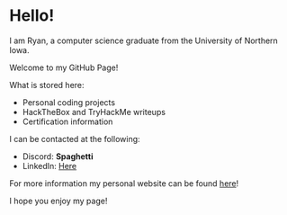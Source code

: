 # Hello!
I am Ryan, a computer science graduate from the University of Northern Iowa.

Welcome to my GitHub Page!

What is stored here:

- Personal coding projects
- HackTheBox and TryHackMe writeups
- Certification information

I can be contacted at the following:

- Discord: __Spaghetti__
- LinkedIn: [Here](https://www.linkedin.com/in/ryan-wehrman/)

For more information my personal website can be found [here](ryanwehrman.com)!

I hope you enjoy my page!
